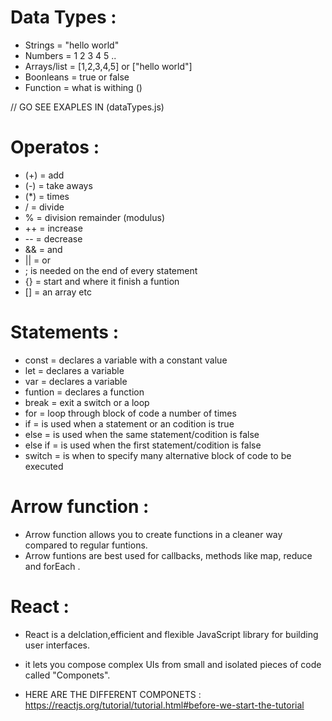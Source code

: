 # Data Types :

* Strings = "hello world"
* Numbers = 1 2 3 4 5 ..
* Arrays/list = [1,2,3,4,5] or ["hello world"]
* Boonleans = true or false
* Function = what is withing ()

// GO SEE EXAPLES IN (dataTypes.js)
# Operatos :
* (+) = add
* (-) = take aways
* (*) = times
* / = divide
* % = division remainder (modulus)
* ++ = increase
* -- = decrease
* && = and 
* || = or
* ; is needed on the end  of every statement
* {} = start and where it finish a  funtion
* [] = an array
etc

# Statements :
* const = declares a variable with a constant value 
* let = declares a variable
* var = declares a variable
* funtion = declares a function
* break = exit a switch or a loop
* for = loop through block of code a number of times
* if = is used when a statement or an codition is true
* else = is used when the same statement/codition is false
* else if = is used when the first statement/codition is false
* switch = is when to specify many alternative block of code to be executed

# Arrow function :
* Arrow function allows you to create functions in a cleaner way compared to regular funtions.
* Arrow funtions are best used for callbacks, methods like map, reduce and forEach .

# React :
* React is a delclation,efficient and flexible JavaScript library for building user interfaces.
- it lets you compose complex UIs from small and isolated pieces of code called "Componets".

* HERE ARE THE DIFFERENT COMPONETS :
https://reactjs.org/tutorial/tutorial.html#before-we-start-the-tutorial
